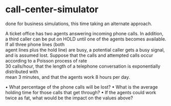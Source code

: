 # call-center-simulator
done for business simulations, this time taking an alternate approach.

A	ticket	office	has	two	agents	answering	incoming	phone	calls.	In	addition,	a	third	caller	can	
be	 put	 on	HOLD	 until	 one	 of	 the	agents	 becomes	available.	 If	all	 three	 phone	lines	 (both	
agent	lines	plus	the	hold	line)	are	busy,	a	potential	caller	gets	a	busy	signal,	and	is	assumed	
lost.	Suppose	that	the	calls	and	attempted	calls	occur	according	to	a	Poisson	process	of	rate	
30	calls/hour,	that	the	length	of	a	telephone	conversation	is	exponentially	distributed	with	
mean	3	minutes,	and	that	the	agents	work	8	hours	per	day.

• What	percentage	of	the	phone	calls	will	be	lost?
• What	is	the	average	holding	time	for	those	calls	that	get	through?
• If	the	agents	could	work	twice	as	fat,	what	would	be	the	impact	on	the values above?	
